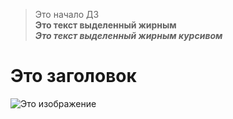 > Это начало ДЗ  
**Это текст выделенный жирным**  
***Это текст выделенный жирным курсивом***
# Это заголовок  
![Это изображение](TranscodedWallpaper.jpg)
